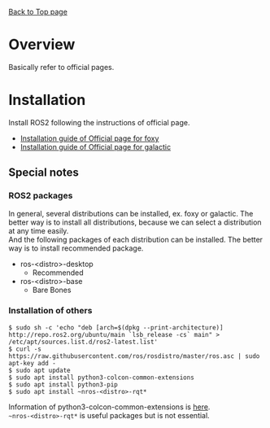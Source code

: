 [Back to Top page](../README.md)

# Overview
Basically refer to official pages.

# Installation
Install ROS2 following the instructions of official page.

* [Installation guide of Official page for foxy](https://docs.ros.org/en/foxy/Installation/Ubuntu-Install-Debians.html)
* [Installation guide of Official page for galactic](https://docs.ros.org/en/galactic/Installation/Ubuntu-Install-Debians.html)

## Special notes
### ROS2 packages

In general, several distributions can be installed, ex. foxy or galactic.
The better way is to install all distributions, because we can select a distribution at any time easily.<br>
And the following packages of each distribution can be installed.
The better way is to install recommended package.

* ros-\<distro\>-desktop
  * Recommended
* ros-\<distro\>-base
  * Bare Bones

### Installation of others

```shell
$ sudo sh -c 'echo "deb [arch=$(dpkg --print-architecture)] http://repo.ros2.org/ubuntu/main `lsb_release -cs` main" > /etc/apt/sources.list.d/ros2-latest.list'
$ curl -s https://raw.githubusercontent.com/ros/rosdistro/master/ros.asc | sudo apt-key add -
$ sudo apt update
$ sudo apt install python3-colcon-common-extensions
$ sudo apt install python3-pip
$ sudo apt install ~nros-<distro>-rqt*
```

Information of python3-colcon-common-extensions is [here](https://colcon.readthedocs.io/en/released/user/installation.html).<br>
`~nros-<distro>-rqt*` is useful packages but is not essential.
